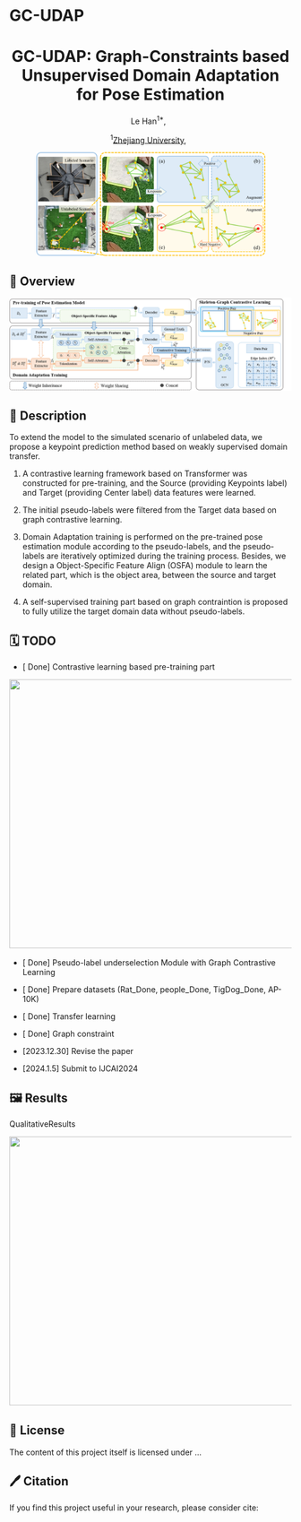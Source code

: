 # GC-UDAP

<div align="center">

<h1> GC-UDAP: Graph-Constraints based Unsupervised Domain Adaptation for Pose Estimation </h1>
Le Han<sup>1*</sup>, &nbsp;
 
 <sup>1</sup>[Zhejiang University](https://www.zju.edu.cn/english/), &nbsp;
 </div>
 <p align="center">
  <img width="409" height="185" src="./figs/intro.png">
</p>
 
 ## 🚀 Overview
<p align="center">
  <img src="./figs/architecture.png">
</p>

## 📖 Description
To extend the model to the simulated scenario of unlabeled data, we propose a keypoint prediction method based on weakly supervised domain transfer.
1. A contrastive learning framework based on Transformer was constructed for pre-training, and the Source (providing Keypoints label) and Target (providing Center label) data features were learned.

2. The initial pseudo-labels were filtered from the Target data based on graph contrastive learning.

3. Domain Adaptation training is performed on the pre-trained pose estimation module according to the pseudo-labels, and the pseudo-labels are iteratively optimized during the training process. Besides, we design a Object-Specific Feature Align (OSFA) module to learn the related part, which is the object area, between the source and target domain.
   
4. A self-supervised training part based on graph contraintion is proposed to fully utilize the target domain data without pseudo-labels. 


## 🗓️ TODO
- [ Done] Contrastive learning based pre-training part 
<p align="center">
  <img width="730" height="480" src="./figs/cluster.jpg">
</p>

- [ Done] Pseudo-label underselection Module with Graph Contrastive Learning

- [ Done] Prepare datasets (Rat_Done, people_Done, TigDog_Done, AP-10K)

- [ Done] Transfer learning

- [ Done] Graph constraint
  
- [2023.12.30] Revise the paper

- [2024.1.5] Submit to IJCAI2024


## 🖼️ Results
QualitativeResults
<p align="center">
  <img width="1380" height="480" src="./figs/QualitativeResults.jpg">
</p>

## 🎫 License

The content of this project itself is licensed under ...

## 🖊️ Citation


If you find this project useful in your research, please consider cite:


```BibTeX
